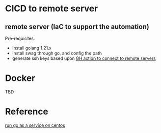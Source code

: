 # CICD to remote server
## remote server (IaC to support the automation)
Pre-requisites:
- install golang 1.21.x
- install swag through go, and config the path
- generate ssh keys based upon [GH action to connect to remote servers](https://www.programonaut.com/how-to-deploy-a-git-repository-to-a-server-using-github-actions/)

# Docker
TBD

# Reference
[run go as a service on centos](https://www.linkedin.com/pulse/how-deploy-sample-go-app-centos-7-amal-krishna-r)